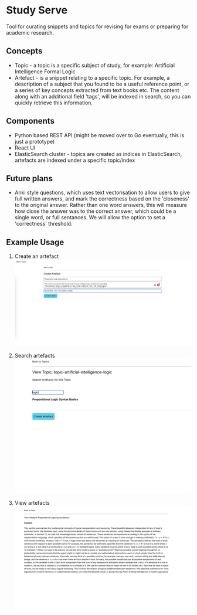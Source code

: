 # Study Serve 

Tool for curating snippets and topics for revising for exams or preparing for academic research.

## Concepts
- Topic - a topic is a specific subject of study, for example: Artificial Intelligence Formal Logic
- Artefact - is a snippet relating to a specific topic. For example, a description of a subject that you found to be a useful reference point, or a series of key concepts extracted from text books etc. The content along with an additional field 'tags', will be indexed in search, so you can quickly retrieve this information.

## Components
- Python based REST API (might be moved over to Go eventually, this is just a prototype)
- React UI
- ElasticSearch cluster - topics are created as indices in ElasticSearch, artefacts are indexed under a specific topic/index

## Future plans
- Anki style questions, which uses text vectorisation to allow users to give full written answers, and mark the correctness based on the 'closeness' to the original answer. Rather than one word answers, this will measure how close the answer was to the correct answer, which could be a single word, or full sentances. We will allow the option to set a 'correctness' threshold.


## Example Usage

1. Create an artefact
![](./assets/create.png)

2. Search artefacts
![](./assets/search.png)

3. View artefacts
![](./assets/artefact.png)

